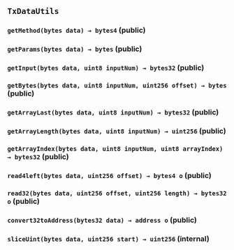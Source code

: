 ## `TxDataUtils`






### `getMethod(bytes data) → bytes4` (public)





### `getParams(bytes data) → bytes` (public)





### `getInput(bytes data, uint8 inputNum) → bytes32` (public)





### `getBytes(bytes data, uint8 inputNum, uint256 offset) → bytes` (public)





### `getArrayLast(bytes data, uint8 inputNum) → bytes32` (public)





### `getArrayLength(bytes data, uint8 inputNum) → uint256` (public)





### `getArrayIndex(bytes data, uint8 inputNum, uint8 arrayIndex) → bytes32` (public)





### `read4left(bytes data, uint256 offset) → bytes4 o` (public)





### `read32(bytes data, uint256 offset, uint256 length) → bytes32 o` (public)





### `convert32toAddress(bytes32 data) → address o` (public)





### `sliceUint(bytes data, uint256 start) → uint256` (internal)






